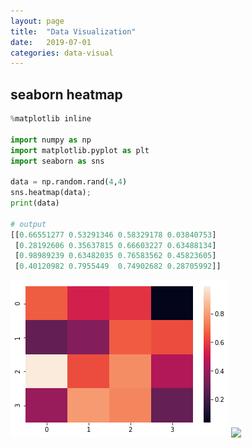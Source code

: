 ```yaml
---
layout: page
title:  "Data Visualization"
date:   2019-07-01
categories: data-visual
---
```


## seaborn heatmap
```python
%matplotlib inline

import numpy as np
import matplotlib.pyplot as plt
import seaborn as sns

data = np.random.rand(4,4)
sns.heatmap(data);
print(data)

# output
[[0.66551277 0.53291346 0.58329178 0.03840753]
 [0.28192606 0.35637815 0.66603227 0.63488134]
 [0.98989239 0.63482035 0.76583562 0.45823605]
 [0.40120982 0.7955449  0.74902682 0.28705992]]
```
![](./data-visual/data-visual-heatmap.png)
![](https://deepsai.github.io/_posts/data-visual/data-visual-heatmap.png)
